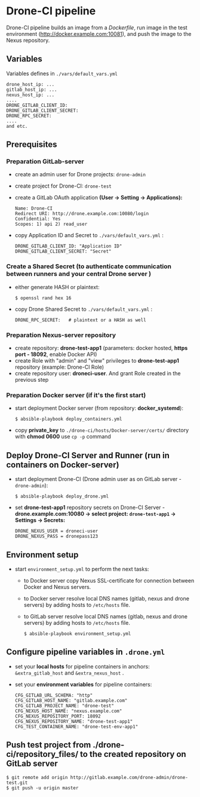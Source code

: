 # Drone-CI pipeline
Drone-CI pipeline builds an image from a _Dockerfile_, run image in the test environment (http://docker.example.com:10081), and push the image to the Nexus repository.

## Variables
Variables defines in `./vars/default_vars.yml`

    drone_host_ip: ...
    gitlab_host_ip: ...
    nexus_host_ip: ...
    ....
    DRONE_GITLAB_CLIENT_ID:
    DRONE_GITLAB_CLIENT_SECRET:
    DRONE_RPC_SECRET:
    ....
    and etc.

## Prerequisites
### Preparation GitLab-server
- create an admin user for Drone projects: `drone-admin`
- create project for Drone-CI: `drone-test`
- create a GitLab OAuth application **(User -> Setting -> Applications):**

      Name: Drone-CI
      Redirect URI: http://drone.example.com:10080/login
      Confidential: Yes
      Scopes: 1) api 2) read_user   

- copy Application ID and Secret to `./vars/default_vars.yml` :

      DRONE_GITLAB_CLIENT_ID: "Application ID"
      DRONE_GITLAB_CLIENT_SECRET: "Secret"

### Create a Shared Secret (to authenticate communication between runners and your central Drone server )
- either generate HASH or plaintext:

      $ openssl rand hex 16

- copy Drone Shared Secret to `./vars/default_vars.yml` : 

      DRONE_RPC_SECRET:   # plaintext or a HASH as well

### Preparation Nexus-server repository
- create repository: **drone-test-app1** (parameters: docker hosted, **https port - 18092**, enable Docker API)
- create Role with "admin" and "view" privileges to **drone-test-app1** repository (example: Drone-CI Role)
- create repository user: **droneci-user**. And grant Role created in the previous step 

### Preparation Docker server (if it's the first start)
- start deployment Docker server (from repository: **docker_systemd**): 

      $ absible-playbook deploy_containers.yml

- copy **private_key** to `./drone-ci/hosts/Docker-server/certs/` directory with **chmod 0600** use `cp -p` command

## Deploy Drone-CI Server and Runner (run in containers on Docker-server)
- start deployment Drone-CI (Drone admin user as on GitLab server - `drone-admin`): 

      $ absible-playbook deploy_drone.yml

- set **drone-test-app1** repository secrets on Drone-CI Server - **drone.example.com:10080 -> select project: `drone-test-app1` -> Settings -> Secrets:**

      DRONE_NEXUS_USER = droneci-user
      DRONE_NEXUS_PASS = dronepass123 

## Environment setup
- start `environment_setup.yml` to perform the next tasks:
     - to Docker server copy Nexus SSL-certificate for connection between Docker and Nexus servers. 
     - to Docker server resolve local DNS names (gitlab, nexus and drone servers) by adding hosts to `/etc/hosts` file.
     - to GitLab server resolve local DNS names (gitlab, nexus and drone servers) by adding hosts to `/etc/hosts` file.

           $ absible-playbook environment_setup.yml

## Configure pipeline variables in `.drone.yml`
- set your **local hosts** for pipeline containers in anchors: `&extra_gitlab_host` and `&extra_nexus_host` .
- set your **environment variables** for pipeline containers:
       
      CFG_GITLAB_URL_SCHEMA: "http"
      CFG_GITLAB_HOST_NAME: "gitlab.example.com"
      CFG_GITLAB_PROJECT_NAME: "drone-test"
      CFG_NEXUS_HOST_NAME: "nexus.example.com"
      CFG_NEXUS_REPOSITORY_PORT: 18092
      CFG_NEXUS_REPOSITORY_NAME: "drone-test-app1"
      CFG_TEST_CONTAINER_NAME: "drone-test-env-app1"

## Push test project from ./drone-ci/repository_files/ to the created repository on GitLab server
    $ git remote add origin http://gitlab.example.com/drone-admin/drone-test.git
    $ git push -u origin master